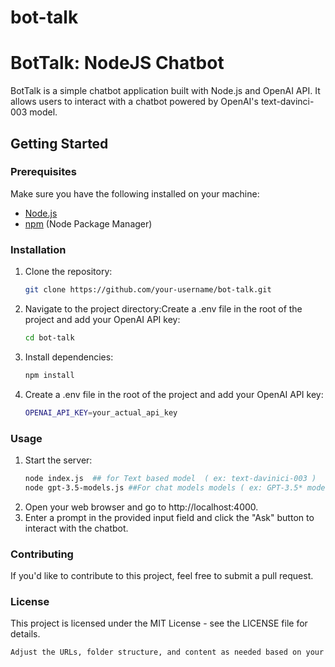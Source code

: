 # bot-talk

# BotTalk: NodeJS Chatbot

BotTalk is a simple chatbot application built with Node.js and OpenAI API. It allows users to interact with a chatbot powered by OpenAI's text-davinci-003 model.

## Getting Started

### Prerequisites

Make sure you have the following installed on your machine:

- [Node.js](https://nodejs.org/)
- [npm](https://www.npmjs.com/) (Node Package Manager)

### Installation

1. Clone the repository:

   ```bash
   git clone https://github.com/your-username/bot-talk.git

2. Navigate to the project directory:Create a .env file in the root of the project and add your OpenAI API key:
   ```bash
   cd bot-talk
3. Install dependencies:
   ```bash
   npm install
4. Create a .env file in the root of the project and add your OpenAI API key:
   ```bash
   OPENAI_API_KEY=your_actual_api_key

### Usage   
1. Start the server:
   ```bash
   node index.js  ## for Text based model  ( ex: text-davinici-003 )
   node gpt-3.5-models.js ##For chat models models ( ex: GPT-3.5* models )
2. Open your web browser and go to http://localhost:4000.
3. Enter a prompt in the provided input field and click the "Ask" button to interact with the chatbot.
### Contributing
If you'd like to contribute to this project, feel free to submit a pull request.
### License
This project is licensed under the MIT License - see the LICENSE file for details.
```bash
Adjust the URLs, folder structure, and content as needed based on your actual project details. Make sure to include a license file (`LICENSE`) if you want to specify how others can use and contribute to your project.
